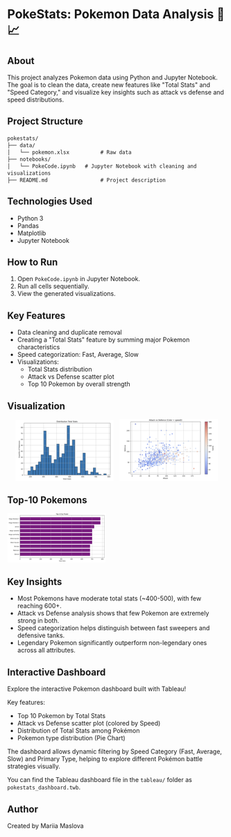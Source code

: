 # PokeStats: Pokemon Data Analysis 🧹📈

## About

This project analyzes Pokemon data using Python and Jupyter Notebook.  
The goal is to clean the data, create new features like "Total Stats" and "Speed Category," and visualize key insights such as attack vs defense and speed distributions.

## Project Structure

```
pokestats/
├── data/
│   └── pokemon.xlsx          # Raw data
├── notebooks/
│   └── PokeCode.ipynb   # Jupyter Notebook with cleaning and visualizations
├── README.md                 # Project description
```


## Technologies Used

- Python 3
- Pandas
- Matplotlib
- Jupyter Notebook

## How to Run

1. Open `PokeCode.ipynb` in Jupyter Notebook.
2. Run all cells sequentially.
3. View the generated visualizations.

## Key Features

- Data cleaning and duplicate removal
- Creating a "Total Stats" feature by summing major Pokemon characteristics
- Speed categorization: Fast, Average, Slow
- Visualizations:
  - Total Stats distribution
  - Attack vs Defense scatter plot
  - Top 10 Pokemon by overall strength

## Visualization

<p align="center">
  <img src="images/TotalStats.png" alt="Total Stats Distribution" width="45%" style="display:inline-block; margin-right: 10px;"/>
  <img src="images/AttackDefence.png" alt="Attack vs Defense" width="45%" style="display:inline-block;"/>
</p>

## Top-10 Pokemons

<img src="images/Top10.png" alt="Top-10" width="45%" style="display:inline-block; margin-right: 10px;"/>

## Key Insights

- Most Pokemons have moderate total stats (~400-500), with few reaching 600+.
- Attack vs Defense analysis shows that few Pokemon are extremely strong in both.
- Speed categorization helps distinguish between fast sweepers and defensive tanks.
- Legendary Pokemon significantly outperform non-legendary ones across all attributes.

## Interactive Dashboard

Explore the interactive Pokemon dashboard built with Tableau!

Key features:
- Top 10 Pokemon by Total Stats
- Attack vs Defense scatter plot (colored by Speed)
- Distribution of Total Stats among Pokémon
- Pokemon type distribution (Pie Chart)

The dashboard allows dynamic filtering by Speed Category (Fast, Average, Slow) and Primary Type, helping to explore different Pokémon battle strategies visually.

You can find the Tableau dashboard file in the `tableau/` folder as `pokestats_dashboard.twb`.


## Author

Created by Mariia Maslova
